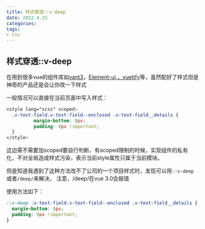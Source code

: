 ```yaml
---
title: 样式穿透::v-deep
date: 2022.4.25
categories: 
tags:
- css
---
```


## 样式穿透::v-deep

在用到很多vue的组件库如[vant3](https://youzan.github.io/vant/#/zh-CN)，[Element-ui](https://element.eleme.cn/#/zh-CN),[，vuetify](https://vuetifyjs.com/en/)等，虽然配好了样式但是神奇的产品还是会让你改一下样式

一般情况可以直接在当前页面中写入样式：
```css
<style lang="scss" scoped>
  .v-text-field.v-text-field--enclosed .v-text-field__details {
		  margin-bottom: 8px;
		  padding: 0px !important; 
  }
</style>
```

这边需不需要加scoped要自行判断，有scoped限制的时候，实现组件的私有化，不对全局造成样式污染，表示当前style属性只属于当前模块。

但是知道我遇到了这种方法改不了公司的一个项目样式时，发现可以用`::v-deep`或者`/deep/`来解决，
注意，/deep/在vue 3.0会报错

使用方法如下：
```css
::v-deep .v-text-field.v-text-field--enclosed .v-text-field__details {
  margin-bottom: 8px;
  padding: 0px !important; 
}
```